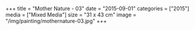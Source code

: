 +++
title = "Mother Nature - 03"
date = "2015-09-01"
categories = ["2015"]
media = ["Mixed Media"]
size = "31 x 43 cm"
image = "/img/painting/mothernature-03.jpg"
+++
